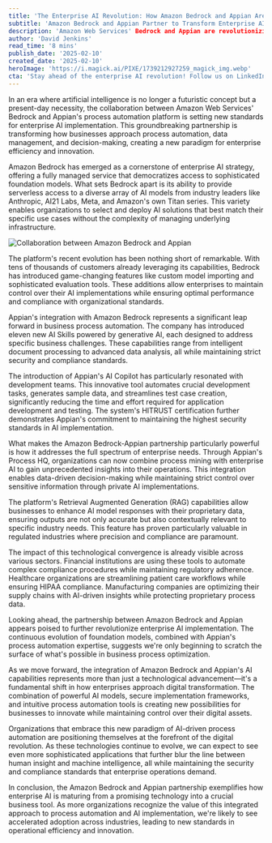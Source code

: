 ```yaml
---
title: 'The Enterprise AI Revolution: How Amazon Bedrock and Appian Are Reshaping Business Process Automation'
subtitle: 'Amazon Bedrock and Appian Partner to Transform Enterprise AI Implementation'
description: 'Amazon Web Services' Bedrock and Appian are revolutionizing enterprise AI implementation through their groundbreaking partnership. This collaboration is setting new standards for business process automation, combining powerful AI models with secure implementation frameworks and intuitive automation tools.'
author: 'David Jenkins'
read_time: '8 mins'
publish_date: '2025-02-10'
created_date: '2025-02-10'
heroImage: 'https://i.magick.ai/PIXE/1739212927259_magick_img.webp'
cta: 'Stay ahead of the enterprise AI revolution! Follow us on LinkedIn for the latest insights on how Amazon Bedrock and Appian are transforming business process automation.'
---
```


In an era where artificial intelligence is no longer a futuristic concept but a present-day necessity, the collaboration between Amazon Web Services' Bedrock and Appian's process automation platform is setting new standards for enterprise AI implementation. This groundbreaking partnership is transforming how businesses approach process automation, data management, and decision-making, creating a new paradigm for enterprise efficiency and innovation.

Amazon Bedrock has emerged as a cornerstone of enterprise AI strategy, offering a fully managed service that democratizes access to sophisticated foundation models. What sets Bedrock apart is its ability to provide serverless access to a diverse array of AI models from industry leaders like Anthropic, AI21 Labs, Meta, and Amazon's own Titan series. This variety enables organizations to select and deploy AI solutions that best match their specific use cases without the complexity of managing underlying infrastructure.

![Collaboration between Amazon Bedrock and Appian](https://i.magick.ai/PIXE/1739212927263_magick_img.webp)

The platform's recent evolution has been nothing short of remarkable. With tens of thousands of customers already leveraging its capabilities, Bedrock has introduced game-changing features like custom model importing and sophisticated evaluation tools. These additions allow enterprises to maintain control over their AI implementations while ensuring optimal performance and compliance with organizational standards.

Appian's integration with Amazon Bedrock represents a significant leap forward in business process automation. The company has introduced eleven new AI Skills powered by generative AI, each designed to address specific business challenges. These capabilities range from intelligent document processing to advanced data analysis, all while maintaining strict security and compliance standards.

The introduction of Appian's AI Copilot has particularly resonated with development teams. This innovative tool automates crucial development tasks, generates sample data, and streamlines test case creation, significantly reducing the time and effort required for application development and testing. The system's HITRUST certification further demonstrates Appian's commitment to maintaining the highest security standards in AI implementation.

What makes the Amazon Bedrock-Appian partnership particularly powerful is how it addresses the full spectrum of enterprise needs. Through Appian's Process HQ, organizations can now combine process mining with enterprise AI to gain unprecedented insights into their operations. This integration enables data-driven decision-making while maintaining strict control over sensitive information through private AI implementations.

The platform's Retrieval Augmented Generation (RAG) capabilities allow businesses to enhance AI model responses with their proprietary data, ensuring outputs are not only accurate but also contextually relevant to specific industry needs. This feature has proven particularly valuable in regulated industries where precision and compliance are paramount.

The impact of this technological convergence is already visible across various sectors. Financial institutions are using these tools to automate complex compliance procedures while maintaining regulatory adherence. Healthcare organizations are streamlining patient care workflows while ensuring HIPAA compliance. Manufacturing companies are optimizing their supply chains with AI-driven insights while protecting proprietary process data.

Looking ahead, the partnership between Amazon Bedrock and Appian appears poised to further revolutionize enterprise AI implementation. The continuous evolution of foundation models, combined with Appian's process automation expertise, suggests we're only beginning to scratch the surface of what's possible in business process optimization.

As we move forward, the integration of Amazon Bedrock and Appian's AI capabilities represents more than just a technological advancement—it's a fundamental shift in how enterprises approach digital transformation. The combination of powerful AI models, secure implementation frameworks, and intuitive process automation tools is creating new possibilities for businesses to innovate while maintaining control over their digital assets.

Organizations that embrace this new paradigm of AI-driven process automation are positioning themselves at the forefront of the digital revolution. As these technologies continue to evolve, we can expect to see even more sophisticated applications that further blur the line between human insight and machine intelligence, all while maintaining the security and compliance standards that enterprise operations demand.

In conclusion, the Amazon Bedrock and Appian partnership exemplifies how enterprise AI is maturing from a promising technology into a crucial business tool. As more organizations recognize the value of this integrated approach to process automation and AI implementation, we're likely to see accelerated adoption across industries, leading to new standards in operational efficiency and innovation.